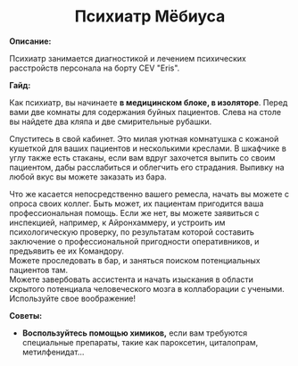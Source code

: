 <h1 align="center">Психиатр Мёбиуса</h1>
<p><strong>Описание:</strong></p>
<p>
Психиатр занимается диагностикой и лечением психических расстройств персонала на борту CEV "Eris".
</p>
<p><strong>Гайд:</strong></p>
<p>
Как психиатр, вы начинаете <strong>в медицинском блоке, в изоляторе</strong>. Перед вами две комнаты для содержания буйных пациентов. Слева на столе вы найдете два кляпа и две смирительные рубашки.
</p>
<p> 
Спуститесь в свой кабинет. Это милая уютная комнатушка с кожаной кушеткой для ваших пациентов и несколькими креслами. В шкафчике в углу также есть стаканы, если вам вдруг захочется выпить со своим пациентом, дабы расслабиться и облегчить его страдания. Выпивку на любой вкус вы можете заказать из бара.
</p>
<p>
Что же касается непосредственно вашего ремесла, начать вы можете с опроса своих коллег. Быть может, их пациентам пригодится ваша профессиональная помощь. Если же нет, вы можете заявиться с инспекцией, например, к Айронхаммеру,  и устроить им психологическую проверку, по результатам которой составить заключение о профессиональной пригодности оперативников, и предъявить ее их Командору.
<br> Можете проследовать в бар, и заняться поиском потенциальных пациентов там.
<br> Можете завербовать ассистента и начать изыскания в области скрытого потенциала человеческого мозга в коллаборации с учеными.
<br> Используйте свое воображение!
</p>
<p>
<strong>Советы:</strong>
<ul>
<li><strong>Воспользуйтесь помощью химиков,</strong> если вам требуются специальные препараты, такие как пароксетин, циталопрам, метилфенидат...</li>
</ul>
</p>

